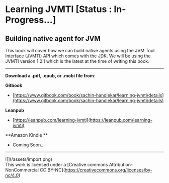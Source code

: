 # Learning JVMTI \[Status : In-Progress...\]

## Building native agent for JVM

This book will cover how we can build native agents using the JVM Tool Interface \(JVMTI\) API which comes with the JDK. We will be using the JVMTI version 1.2.1 which is the latest at the time of writing this book.

---

**Download a .pdf, .epub, or .mobi file from**:

**Gitbook**

* [https://www.gitbook.com/book/sachin-handiekar/learning-jvmti/details](https://www.gitbook.com/book/sachin-handiekar/learning-jvmti/details)

**Leanpub**

* [https://leanpub.com/learning-jvmti](https://leanpub.com/learning-jvmti)

**Amazon Kindle **

* Coming Soon...

---

![](/assets/import.png\)  
This work is licensed under a [Creative commons Attribution-NonCommercial CC BY-NC]\(https://creativecommons.org/licenses/by-nc/4.0)

